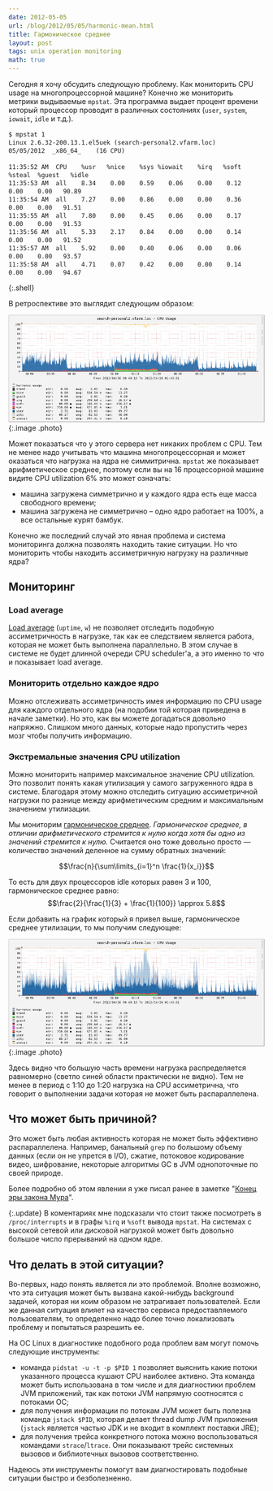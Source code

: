```yaml
---
date: 2012-05-05
url: /blog/2012/05/05/harmonic-mean.html
title: Гармоническое среднее
layout: post
tags: unix operation monitoring
math: true
---
```

Сегодня я хочу обсудить следующую проблему. Как мониторить CPU usage на многопроцессорной машине? Конечно же мониторить метрики выдываемые `mpstat`. Эта программа выдает процент времени который процессор проводит в различных состояниях (`user`, `system`, `iowait`, `idle` и т.д.).

<!--excerpt-->

	$ mpstat 1
	Linux 2.6.32-200.13.1.el5uek (search-personal2.vfarm.loc)		05/05/2012 	_x86_64_	(16 CPU)
	
	11:35:52 AM  CPU    %usr   %nice    %sys %iowait    %irq   %soft  %steal  %guest   %idle
	11:35:53 AM  all    8.34    0.00    0.59    0.06    0.00    0.12    0.00    0.00   90.89
	11:35:54 AM  all    7.27    0.00    0.86    0.00    0.00    0.36    0.00    0.00   91.51
	11:35:55 AM  all    7.80    0.00    0.45    0.06    0.00    0.17    0.00    0.00   91.53
	11:35:56 AM  all    5.33    2.17    0.84    0.00    0.00    0.14    0.00    0.00   91.52
	11:35:57 AM  all    5.92    0.00    0.40    0.06    0.00    0.06    0.00    0.00   93.57
	11:35:58 AM  all    4.71    0.07    0.42    0.00    0.00    0.14    0.00    0.00   94.67
{:.shell}

В ретроспективе это выглядит следующим образом:

![CPU usage](/images/harmonic-mean/fig1.png)
{:.image .photo}

Может показаться что у этого сервера нет никаких проблем с CPU. Тем не менее надо учитывать что машина многопроцессорная и может оказаться что нагрузка на ядра не симмитрична. `mpstat` же показывает арифметическое среднее, поэтому если вы на 16 процессорной машине видите CPU utilization 6% это может означать:

* машина загружена симметрично и у каждого ядра есть еще масса свободного времени;
* машина загружена не симметрично – одно ядро работает на 100%, а все остальные курят бамбук.

Конечно же последний случай это явная проблема и система мониторинга должна позволять находить такие ситуации. Но что мониторить чтобы находить ассиметричную нагрузку на различные ядра?

## Мониторинг

### Load average
[Load average][ref-load-average] (`uptime`, `w`) не позволяет отследить подобную ассиметричность в нагрузке, так как ее следствием является работа, которая не может быть выполнена параллельно. В этом случае в системе не будет длинной очереди CPU scheduler'а, а это именно то что и показывает load average.

### Мониторить отдельно каждое ядро
Можно отслеживать ассиметричность имея информацию по CPU usage для каждого отдельного ядра (на подобии той которая приведена в начале заметки). Но это, как вы можете догадаться довольно напряжно. Слишком много данных, которые надо пропустить через мозг чтобы получить информацию.

### Экстремальные значения CPU utilization
Можно мониторить например максимальное значение CPU utilization. Это позволит понять какая утилизация у самого загруженного ядра в системе. Благодаря этому можно отследить ситуацию ассиметричной нагрузки по разнице между арифметическим средним и максимальным значением утилизации.

Мы мониторим [гармоническое среднее][ref-harmonic-mean]. _Гармоническое среднее, в отличии арифметического стремится к нулю когда хотя бы одно из значений стремится к нулю._ Считается оно тоже довольно просто — количество значений деленное на сумму обратных значений:

$$\frac{n}{\sum\limits_{i=1}^n \frac{1}{x_i}}$$

То есть для двух процессоров idle которых равен 3 и 100, гармоническое среднее равно: $$\frac{2}{\frac{1}{3} + \frac{1}{100}} \approx 5.8$$

Если добавить на график который я привел выше, гармоническое среднее утилизации, то мы получим следующее:

![CPU Harmonic Utilization](/images/harmonic-mean/fig2.png)
{:.image .photo}

Здесь видно что большую часть времени нагрузка распределяется равномерно (светло синей области практически не видно). Тем не менее в период с 1:10 до 1:20 нагрузка на CPU ассиметрична, что говорит о выполнении задачи которая не может быть распараллелена.

## Что может быть причиной?

Это может быть любая активность которая не может быть эффективно распараллелена. Например, банальный `grep` по большому объему данных (если он не упрется в I/O), сжатие, потоковое кодирование видео, шифрование, некоторые алгоритмы GC в JVM однопоточные по своей природе.

Более подробно об этом явлении я уже писал ранее в заметке "[Конец эры закона Мура][ref-moore]".

{:.update}
В коментариях мне подсказали что стоит также посмотреть в `/proc/interrupts` и в графы `%irq` и `%soft` вывода `mpstat`. На системах с высокой сетевой или дисковой нагрузкой может быть довольно большое число прерываний на одном ядре.

## Что делать в этой ситуации?
Во-первых, надо понять является ли это проблемой. Вполне возможно, что эта ситуация может быть вызвана какой-нибудь background задачей, которая ни коим образом не затрагивает пользователей. Если же данная ситуация влияет на качество сервиса предоставляемого пользователям, то определенно надо более точно локализовать проблему и попытаться разрешить ее.

На ОС Linux в диагностике подобного рода проблем вам могут помочь следующие инструменты:

* команда `pidstat -u -t -p $PID 1` позволяет выяснить какие потоки указанного процесса кушают CPU наиболее активно. Эта команда может быть использована в том числе и для диагностики проблем JVM приложений, так как потоки JVM напрямую соотносятся с потоками ОС;
* для получения информации по потокам JVM может быть полезна команда `jstack $PID`, которая делает thread dump JVM приложения (`jstack` является частью JDK и не входит в комплект поставки JRE);
* для получения трейса конкретного потока можно воспользоваться командами `strace`/`ltrace`. Они показывают трейс системных вызовов и библиотечных вызовов соответственно.

Надеюсь эти инструменты помогут вам диагностировать подобные ситуации быстро и безболезненно.

[ref-load-average]: http://en.wikipedia.org/wiki/Load_(computing)
[ref-harmonic-mean]: http://en.wikipedia.org/wiki/Harmonic_mean
[ref-moore]: /blog/2009/01/13/moores-law-a-la-finita.html
